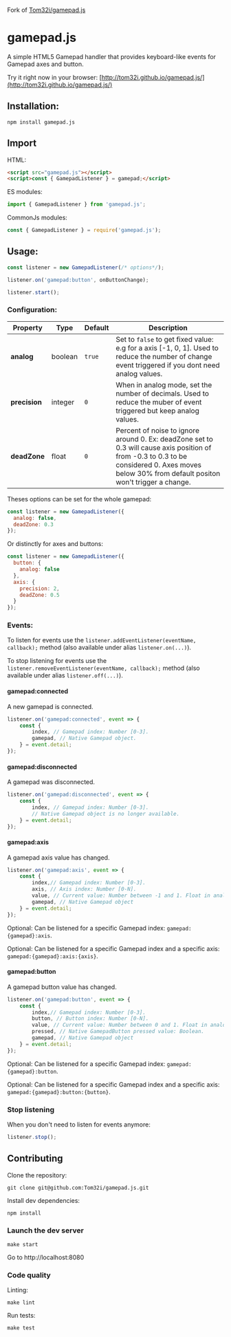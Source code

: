 Fork of [Tom32i/gamepad.js](https://github.com/Tom32i/gamepad.js)

gamepad.js
================

A simple HTML5 Gamepad handler that provides keyboard-like events for Gamepad axes and button.

Try it right now in your browser: [http://tom32i.github.io/gamepad.js/](http://tom32i.github.io/gamepad.js/)

## Installation:

    npm install gamepad.js

## Import

HTML:

```html
<script src="gamepad.js"></script>
<script>const { GamepadListener } = gamepad;</script>
```

ES modules:

```javascript
import { GamepadListener } from 'gamepad.js';
```

CommonJs modules:

```javascript
const { GamepadListener } = require('gamepad.js');
```

## Usage:

```javascript
const listener = new GamepadListener(/* options*/);

listener.on('gamepad:button', onButtonChange);

listener.start();
```

### Configuration:

| Property | Type | Default | Description |
| -------- | ---- | ------- | ----------- |
| __analog__ | boolean | `true` | Set to `false` to get fixed value: e.g for a axis [-1, 0, 1]. Used to reduce the number of change event triggered if you dont need analog values. |
| __precision__ | integer | `0` | When in analog mode, set the number of decimals. Used to reduce the muber of event triggered but keep analog values. |
| __deadZone__ | float | `0` | Percent of noise to ignore around 0. Ex: deadZone set to 0.3 will cause axis position of from -0.3 to 0.3 to be considered 0. Axes moves below 30% from default positon won't trigger a change. |

Theses options can be set for the whole gamepad:

```javascript
const listener = new GamepadListener({
  analog: false,
  deadZone: 0.3
});
```

Or distinctly for axes and buttons:

```javascript
const listener = new GamepadListener({
  button: {
    analog: false
  },
  axis: {
    precision: 2,
    deadZone: 0.5
  }
});
```

### Events:

To listen for events use the `listener.addEventListener(eventName, callback);` method (also available under alias `listener.on(...)`).

To stop listening for events use the `listener.removeEventListener(eventName, callback);` method (also available under alias `listener.off(...)`).

#### gamepad:connected

A new gamepad is connected.

```javascript
listener.on('gamepad:connected', event => {
    const {
        index, // Gamepad index: Number [0-3].
        gamepad, // Native Gamepad object.
    } = event.detail;
});
```

#### gamepad:disconnected

A gamepad was disconnected.

```javascript
listener.on('gamepad:disconnected', event => {
    const {
        index, // Gamepad index: Number [0-3].
        // Native Gamepad object is no longer available.
    } = event.detail;
});
```

#### gamepad:axis

A gamepad axis value has changed.

```javascript
listener.on('gamepad:axis', event => {
    const {
        index,// Gamepad index: Number [0-3].
        axis, // Axis index: Number [0-N].
        value, // Current value: Number between -1 and 1. Float in analog mode, integer otherwise.
        gamepad, // Native Gamepad object
    } = event.detail;
});
```

Optional: Can be listened for a specific Gamepad index: `gamepad:{gamepad}:axis`.

Optional: Can be listened for a specific Gamepad index and a specific axis: `gamepad:{gamepad}:axis:{axis}`.

#### gamepad:button

A gamepad button value has changed.

```javascript
listener.on('gamepad:button', event => {
    const {
        index,// Gamepad index: Number [0-3].
        button, // Button index: Number [0-N].
        value, // Current value: Number between 0 and 1. Float in analog mode, integer otherwise.
        pressed, // Native GamepadButton pressed value: Boolean.
        gamepad, // Native Gamepad object
    } = event.detail;
});
```

Optional: Can be listened for a specific Gamepad index: `gamepad:{gamepad}:button`.

Optional: Can be listened for a specific Gamepad index and a specific axis: `gamepad:{gamepad}:button:{button}`.

### Stop listening

When you don't need to listen for events anymore:

```javascript
listener.stop();
```

## Contributing

Clone the repository:

    git clone git@github.com:Tom32i/gamepad.js.git

Install dev dependencies:

    npm install

### Launch the dev server

    make start

Go to http://localhost:8080

### Code quality

Linting:

    make lint

Run tests:

    make test
